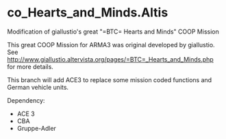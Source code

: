 # co_Hearts_and_Minds.Altis
Modification of giallustio's great "=BTC= Hearts and Minds" COOP Mission

This great COOP Mission for ARMA3 was original developed by giallustio.
See http://www.giallustio.altervista.org/pages/=BTC=_Hearts_and_Minds.php for more details.


This branch will add ACE3 to replace some mission coded functions and German vehicle units.


Dependency:
* ACE 3
* CBA
* Gruppe-Adler
